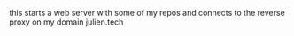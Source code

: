 this starts a web server with some of my repos and connects to the reverse proxy on my domain julien.tech